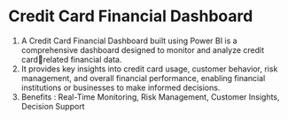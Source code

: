 # Credit Card Financial Dashboard
1) A Credit Card Financial Dashboard built using Power BI is a comprehensive dashboard designed to monitor and analyze credit cardrelated financial data.
2) It provides key insights into credit card usage, customer behavior, risk management, and overall financial performance, enabling
financial institutions or businesses to make informed decisions.
3) Benefits : Real-Time Monitoring, Risk Management, Customer Insights, Decision Support

